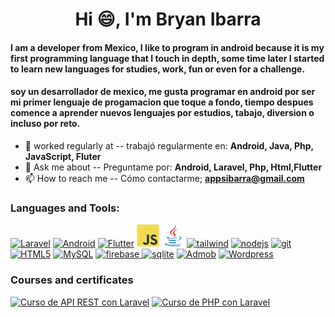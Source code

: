 <h1 align="center">Hi 😄, I'm Bryan Ibarra</h1>

<h4 align="left">I am a developer from Mexico, I like to program in android because it is my first programming language that I touch in depth, some time later I started to learn new languages ​​for studies, work, fun or even for a challenge.</h4>
<h4 align="left">soy un desarrollador de mexico, me gusta programar en android por ser mi primer lenguaje de progamacion que toque a fondo, tiempo despues comence a aprender nuevos lenguajes por estudios, tabajo, diversion o incluso por reto.</h4>

- 🔭 worked regularly at -- trabajó regularmente en:  **Android, Java, Php, JavaScript, Fluter**
- 💬 Ask me about -- Preguntame por: **Android, Laravel, Php, Html,Flutter**
- 📫 How to reach me -- Cómo contactarme; **appsibarra@gmail.com**


<h3 align="left">Languages and Tools:</h3>

<p align="left">
 <a href="https://laravel.com/" target="_blank"><img src="https://www.vectorlogo.zone/logos/laravel/laravel-icon.svg" alt="Laravel" width="36" height="36"/></a>
 <a href="https://developer.android.com" target="_blank"><img src="https://www.vectorlogo.zone/logos/android/android-icon.svg" alt="Android" width="36" height="36"/></a>
 <a href="https://flutter.dev/" target="_blank"><img src="https://www.vectorlogo.zone/logos/flutterio/flutterio-icon.svg" alt="Flutter" width="36" height="36"/></a>
 <a href="https://developer.mozilla.org/en-US/docs/Web/JavaScript" target="_blank"><img src="https://raw.githubusercontent.com/devicons/devicon/master/icons/javascript/javascript-original.svg" alt="JavaScript" width="36" height="36"/></a> 
<a href="https://www.java.com" target="_blank"><img src="https://raw.githubusercontent.com/devicons/devicon/master/icons/java/java-original.svg" alt="java" width="36" height="36"/></a>
 <a href="https://tailwindcss.com/" target="_blank"><img src="https://www.vectorlogo.zone/logos/tailwindcss/tailwindcss-icon.svg" alt="tailwind" width="36" height="36"/></a>
 <a href="https://nodejs.org" target="_blank"><img src="https://raw.githubusercontent.com/danielcranney/readme-generator/main/public/icons/skills/nodejs-colored.svg" alt="nodejs" width="36" height="36"/></a>
 <a href="https://git-scm.com/" target="_blank"><img src="https://www.vectorlogo.zone/logos/git-scm/git-scm-icon.svg" alt="git" width="36" height="36"/></a>
 <a href="https://developer.mozilla.org/en-US/docs/Glossary/HTML5" target="_blank" rel="noreferrer"><img src="https://raw.githubusercontent.com/danielcranney/readme-generator/main/public/icons/skills/html5-colored.svg" width="36" height="36" alt="HTML5"/></a>
 <a href="https://www.mysql.com/" target="_blank" rel="noreferrer"><img src="https://raw.githubusercontent.com/danielcranney/readme-generator/main/public/icons/skills/mysql-colored.svg" width="36" height="36" alt="MySQL"/></a>
 <a href="https://firebase.google.com/" target="_blank"><img src="https://www.vectorlogo.zone/logos/firebase/firebase-icon.svg" alt="firebase" width="36" height="36"/> </a>
 <a href="https://sqlite.org/index.html" target="_blank"><img src="https://www.vectorlogo.zone/logos/sqlite/sqlite-icon.svg" alt="sqlite" width="36" height="36"/></a>
 <a href="admob.google.com" target="_blank"><img src="https://www.vectorlogo.zone/logos/google_admob/google_admob-icon.svg" alt="Admob" width="36" height="36"/></a>
 <a href="https://wordpress.com/es/" target="_blank"><img src="https://www.vectorlogo.zone/logos/wordpress/wordpress-icon.svg" alt="Wordpress" width="36" height="36"/></a>


 <h3 align="left">Courses and certificates</h3>

 <a href="" target="_blank"><img src="https://static.platzi.com/media/achievements/badge-api-rest-laravel-b7b91364-00ac-4f2b-8b2a-e30a95211d4b.png" alt="Curso de API REST con Laravel" width="40" height="40"/></a>
  <a href="" target="_blank"><img src="https://static.platzi.com/media/achievements/badge-laravel-ed7723f2-1ec9-4e5b-b4b5-ba70548083a5.png" alt="Curso de PHP con Laravel" width="40" height="40"/></a>
 
 <!--
 <a href="https://platzi.com/p/LUD/curso/1467-curso-php-laravel/diploma/detalle/" target="_blank"><img src="https://static.platzi.com/media/achievements/badge-api-rest-laravel-b7b91364-00ac-4f2b-8b2a-e30a95211d4b.png" alt="Curso Básico de Rust: Variables, Ciclos y Funciones" width="40" height="40"/></a>

-->
